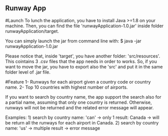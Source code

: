 ## Runway App


#Launch
To lunch the application, you have to install Java >=1.8 on your machine.
Then, you can find the file 'runwayApplication-1.0.jar' inside folder runwayApplication/target.

You can simply launch the jar from command line with:
    $ java -jar runwayApplication-1.0.jar
    
Please notice that, inside 'target', you have another folder: 'src/resources'. This cointains 3 .csv files that the app needs in order to works. 
So, if you want to move the jar, you have to export also the 'src' and put it in the same folder level of .jar file.


#Feature
1- Runways for each airport given a country code or country name. 
2- Top 10 countries with highest number of airports.

If you want to search by country name, the app support the search also for a partial name, assuming that only one country is returned. Otherwise, runways will not be returned and the related error message will appear.

Examples: 
    1) search by country name: 'can' -> only 1 result: Canada -> will be return all the runways for each airport in Canada.
    2) search by country name: 'us' -> multiple result -> error message
